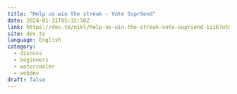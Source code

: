 ```yaml
---
title: "Help us win the streak - Vote SuprSend"
date: 2024-01-31T05:32:50Z
link: https://dev.to/nikl/help-us-win-the-streak-vote-suprsend-1ii6?utm_medium=RSS&utm_source=news.12bit.vn
site: dev.to
language: English
category:
  - discuss
  - beginners
  - watercooler
  - webdev
draft: false
---
```

